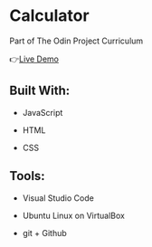 # Calculator

Part of The Odin Project Curriculum

:point_right:[Live Demo](https://isabelleann.github.io/Calculator/)

## Built With:
  * JavaScript

  * HTML

  * CSS
  
## Tools:
  * Visual Studio Code
  
  * Ubuntu Linux on VirtualBox
  
  * git + Github


